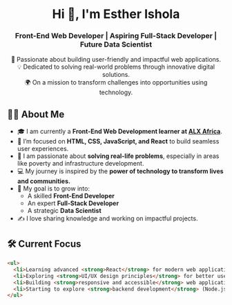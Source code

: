 <!-- HEADER SECTION -->
<h1 align="center">Hi 👋, I'm Esther Ishola</h1>
<h3 align="center">Front-End Web Developer | Aspiring Full-Stack Developer | Future Data Scientist</h3>

<!-- SHORT INTRO -->
<p align="center">
    🚀 Passionate about building user-friendly and impactful web applications.<br>
    💡 Dedicated to solving real-world problems through innovative digital solutions.<br>
    🌍 On a mission to transform challenges into opportunities using technology.<br>
</p>

<!-- ABOUT ME -->
## 🙋‍♀️ About Me

- 🎓 I am currently a **Front-End Web Development learner at [ALX Africa](https://www.alxafrica.com/)**.
- 🔭 I’m focused on **HTML, CSS, JavaScript, and React** to build seamless user experiences.
- 🌱 I am passionate about **solving real-life problems**, especially in areas like poverty and infrastructure development.
- 💻 My journey is inspired by the **power of technology to transform lives and communities.**
- 🚀 My goal is to grow into:
  - A skilled **Front-End Developer**
  - An expert **Full-Stack Developer**
  - A strategic **Data Scientist**
- ✍️ I love sharing knowledge and working on impactful projects.

<!-- CURRENT FOCUS -->
## 🛠️ Current Focus

```html
<ul>
  <li>Learning advanced <strong>React</strong> for modern web applications</li>
  <li>Exploring <strong>UI/UX design principles</strong> for better user-centered design</li>
  <li>Building <strong>responsive and accessible</strong> web applications</li>
  <li>Starting to explore <strong>backend development</strong> (Node.js & Express)</li>
</ul>
